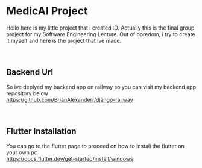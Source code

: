 # MedicAI Project
Hello here is my little project that i created :D. Actually this is the final group project for my Software Engineering Lecture. Out of boredom, i try to create it myself and here is the project that ive made.
<br><br><br>
## Backend Url
So ive deplyed my backend app on railway so you can visit my backend app repository below <br>
https://github.com/BrianAlexanderr/django-railway <br><br><br>
## Flutter Installation
You can go to the flutter page to proceed on how to install the flutter on your own pc <br>
https://docs.flutter.dev/get-started/install/windows <br><br><br>



